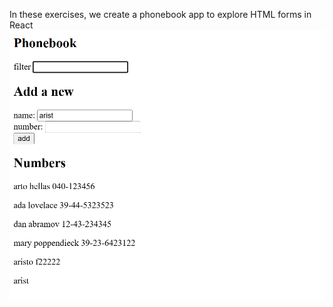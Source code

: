 In these exercises, we create a phonebook app to explore HTML forms in React
![alt text](image.png)
